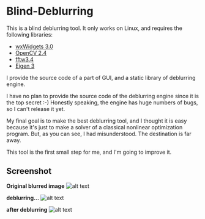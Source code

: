 # Blind-Deblurring

This is a blind deblurring tool. It only works on Linux, and requires the following libraries:

 - [wxWidgets 3.0]
 - [OpenCV 2.4]
 - [fftw3.4]
 - [Eigen 3]


I provide the source code of a part of GUI, and a static library of deblurring engine.

I have no plan to provide the source code of the deblurring engine since it is the top secret :-) Honestly speaking, the engine has huge numbers of bugs, so I can't release it yet.

My final goal is to make the best deblurring tool, and I thought it is easy  because it's just to make a solver of a classical nonlinear optimization program. But, as you can see, I had misunderstood.  The destination is far away.


This tool is the first small step for me, and I'm going to improve it.


Screenshot
----------
**Original blurred image**
![alt text](http://www.interdb.jp/screenshot01.jpg)


**deblurring...**
![alt text](http://www.interdb.jp/screenshot2.jpg)

**after deblurring**
![alt text](http://www.interdb.jp/screenshot3.jpg)



[wxWidgets 3.0]: https://www.wxwidgets.org/
[OpenCV 2.4]: http://opencv.org/
[fftw3.4]: http://www.fftw.org/
[Eigen 3]: http://eigen.tuxfamily.org/index.php?title=Main_Page

